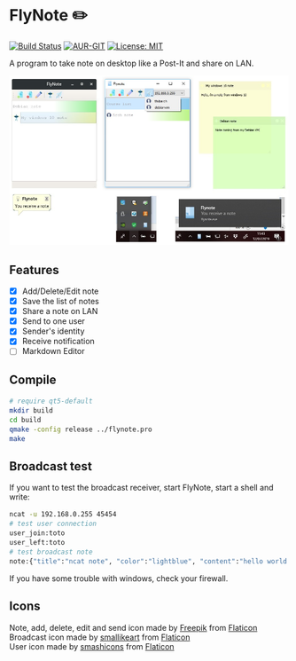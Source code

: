 # FlyNote :pencil2:
[![Build Status](https://travis-ci.org/ThiBsc/FlyNote.svg?branch=master)](https://travis-ci.org/ThiBsc/FlyNote)
[![AUR-GIT](https://img.shields.io/aur/version/flynote-git.svg?color=3fbaec&label=aur-git)](https://aur.archlinux.org/packages/flynote-git/)
[![License: MIT](https://img.shields.io/badge/License-GPLv3-blue.svg)](https://opensource.org/licenses/gpl-3.0)

A program to take note on desktop like a Post-It and share on LAN.

![FlyNote](screenshot/sample.jpg)

## Features

* [x] Add/Delete/Edit note
* [x] Save the list of notes
* [x] Share a note on LAN
* [x] Send to one user
* [x] Sender's identity
* [x] Receive notification
* [ ] Markdown Editor

## Compile

```sh
# require qt5-default
mkdir build
cd build
qmake -config release ../flynote.pro
make
```

## Broadcast test

If you want to test the broadcast receiver, start FlyNote, start a shell and write:
```bash
ncat -u 192.168.0.255 45454
# test user connection
user_join:toto
user_left:toto
# test broadcast note
note:{"title":"ncat note", "color":"lightblue", "content":"hello world!", "from":"ncat"}
```
If you have some trouble with windows, check your firewall.

## Icons

Note, add, delete, edit and send icon made by [Freepik](https://www.freepik.com/) from [Flaticon](www.flaticon.com)  
Broadcast icon made by [smallikeart](https://www.flaticon.com/authors/smalllikeart) from [Flaticon](www.flaticon.com)  
User icon made by [smashicons](https://www.flaticon.com/authors/smashicons) from [Flaticon](www.flaticon.com)  
